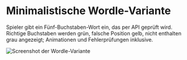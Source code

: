 <html lang="de">
<head>
  <meta charset="UTF-8">
  <title>Wordle API Game</title>
</head>
<body>
  <h1>Minimalistische Wordle-Variante</h1>
  <p>
    Spieler gibt ein Fünf-Buchstaben-Wort ein, das per API geprüft wird. 
    Richtige Buchstaben werden grün, falsche Position gelb, nicht enthalten grau angezeigt; 
    Animationen und Fehlerprüfungen inklusive.
  </p>
  <img src="https://example.com/dein-bild.jpg" alt="Screenshot der Wordle-Variante">
</body>
</html>
